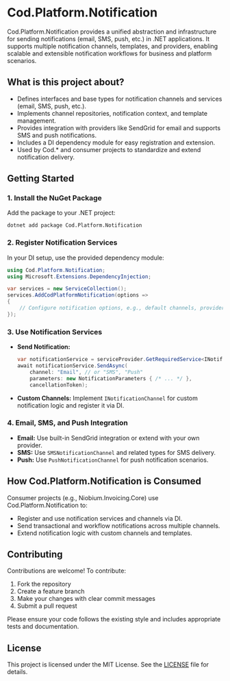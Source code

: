 # Cod.Platform.Notification

Cod.Platform.Notification provides a unified abstraction and infrastructure for sending notifications (email, SMS, push, etc.) in .NET applications. It supports multiple notification channels, templates, and providers, enabling scalable and extensible notification workflows for business and platform scenarios.

## What is this project about?
- Defines interfaces and base types for notification channels and services (email, SMS, push, etc.).
- Implements channel repositories, notification context, and template management.
- Provides integration with providers like SendGrid for email and supports SMS and push notifications.
- Includes a DI dependency module for easy registration and extension.
- Used by Cod.* and consumer projects to standardize and extend notification delivery.

## Getting Started

### 1. Install the NuGet Package
Add the package to your .NET project:

```
dotnet add package Cod.Platform.Notification
```

### 2. Register Notification Services
In your DI setup, use the provided dependency module:

```csharp
using Cod.Platform.Notification;
using Microsoft.Extensions.DependencyInjection;

var services = new ServiceCollection();
services.AddCodPlatformNotification(options =>
{
    // Configure notification options, e.g., default channels, providers, etc.
});
```

### 3. Use Notification Services
- **Send Notification:**
  ```csharp
  var notificationService = serviceProvider.GetRequiredService<INotificationService>();
  await notificationService.SendAsync(
      channel: "Email", // or "SMS", "Push"
      parameters: new NotificationParameters { /* ... */ },
      cancellationToken);
  ```
- **Custom Channels:**
  Implement `INotificationChannel` for custom notification logic and register it via DI.

### 4. Email, SMS, and Push Integration
- **Email:**
  Use built-in SendGrid integration or extend with your own provider.
- **SMS:**
  Use `SMSNotificationChannel` and related types for SMS delivery.
- **Push:**
  Use `PushNotificationChannel` for push notification scenarios.

## How Cod.Platform.Notification is Consumed
Consumer projects (e.g., Niobium.Invoicing.Core) use Cod.Platform.Notification to:
- Register and use notification services and channels via DI.
- Send transactional and workflow notifications across multiple channels.
- Extend notification logic with custom channels and templates.

## Contributing

Contributions are welcome! To contribute:
1. Fork the repository
2. Create a feature branch
3. Make your changes with clear commit messages
4. Submit a pull request

Please ensure your code follows the existing style and includes appropriate tests and documentation.

## License

This project is licensed under the MIT License. See the [LICENSE](LICENSE) file for details.
